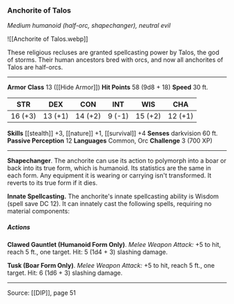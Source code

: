 ### Anchorite of Talos
_Medium humanoid (half-orc, shapechanger), neutral evil_

![[Anchorite of Talos.webp]]

These religious recluses are granted spellcasting power by Talos, the god of storms. Their human ancestors bred with orcs, and now all anchorites of Talos are half-orcs.





---

**Armor Class** 13 ([[Hide Armor]])
**Hit Points** 58 (9d8 + 18)
**Speed** 30 ft.

| STR     | DEX     | CON     | INT     | WIS     | CHA     |
|---------|---------|---------|---------|---------|---------|
| 16 (+3) | 13 (+1) | 14 (+2) | 9 (-1) | 15 (+2) | 12 (+1) |

**Skills** [[stealth]] +3, [[nature]] +1, [[survival]] +4
**Senses** darkvision 60 ft.
**Passive Perception** 12
**Languages** Common, Orc
**Challenge** 3 (700 XP)

---

**Shapechanger**. The anchorite can use its action to polymorph into a boar or back into its true form, which is humanoid. Its statistics are the same in each form. Any equipment it is wearing or carrying isn't transformed. It reverts to its true form if it dies.

**Innate Spellcasting.** The anchorite's innate spellcasting ability is Wisdom (spell save DC 12). It can innately cast the following spells, requiring no material components:

##### Actions
**Clawed Gauntlet (Humanoid Form Only)**. _Melee Weapon Attack:_ +5 to hit, reach 5 ft., one target. Hit: 5 (1d4 + 3) slashing damage.

**Tusk (Boar Form Only)**. _Melee Weapon Attack:_ +5 to hit, reach 5 ft., one target. Hit: 6 (1d6 + 3) slashing damage.


---

Source: [[DIP]], page 51